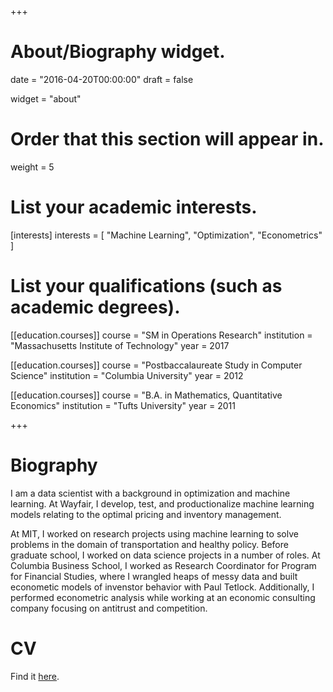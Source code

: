 +++
# About/Biography widget.

date = "2016-04-20T00:00:00"
draft = false

widget = "about"

# Order that this section will appear in.
weight = 5

# List your academic interests.
[interests]
  interests = [
    "Machine Learning",
    "Optimization",
    "Econometrics"
  ]

# List your qualifications (such as academic degrees).
[[education.courses]]
  course = "SM in Operations Research"
  institution = "Massachusetts Institute of Technology"
  year = 2017

[[education.courses]]
  course = "Postbaccalaureate Study in Computer Science"
  institution = "Columbia University"
  year = 2012

[[education.courses]]
  course = "B.A. in Mathematics, Quantitative Economics"
  institution = "Tufts University"
  year = 2011
 
+++

# Biography

I am a data scientist with a background in optimization and machine learning. At Wayfair, I develop, test, and productionalize machine learning models relating to the optimal pricing and inventory management.

At MIT, I worked on research projects using machine learning to solve problems in the domain of transportation and healthy policy. Before graduate school, I worked on data science projects in a number of roles. At Columbia Business School, I worked as Research Coordinator for Program for Financial Studies, where I wrangled heaps of messy data and built econometic models of invenstor behavior with Paul Tetlock. Additionally, I performed econometric analysis while working at an economic consulting company focusing on antitrust and competition.

# CV

Find it [here](/pdf/cv.pdf). 

